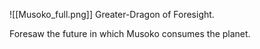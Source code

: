 ![[Musoko_full.png]]
Greater-Dragon of Foresight. 

Foresaw the future in which Musoko consumes the planet.